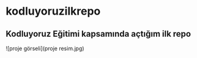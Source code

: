 # kodluyoruzilkrepo
Kodluyoruz Eğitimi kapsamında açtığım ilk repo
---------------------------------------
![proje görseli](proje resim.jpg)

